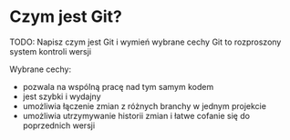 Czym jest Git?
==============

TODO: Napisz czym jest Git i wymień wybrane cechy
Git to rozproszony system kontroli wersji

Wybrane cechy:
- pozwala na wspólną pracę nad tym samym kodem
- jest szybki i wydajny
- umożliwia łączenie zmian z różnych branchy w jednym projekcie
- umożliwia utrzymywanie historii zmian i łatwe cofanie się do poprzednich wersji